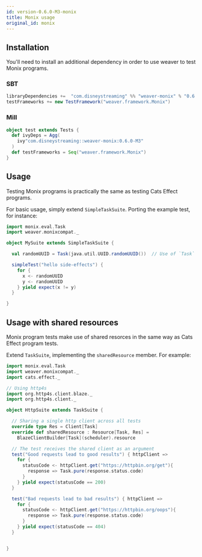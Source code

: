 ```yaml
---
id: version-0.6.0-M3-monix
title: Monix usage
original_id: monix
---
```


## Installation

You'll need to install an additional dependency in order to use weaver to test Monix programs.

### SBT
```scala
libraryDependencies +=  "com.disneystreaming" %% "weaver-monix" % "0.6.0-M3" % Test
testFrameworks += new TestFramework("weaver.framework.Monix")
```

### Mill
```scala
object test extends Tests {
  def ivyDeps = Agg(
    ivy"com.disneystreaming::weaver-monix:0.6.0-M3"
  )
  def testFrameworks = Seq("weaver.framework.Monix")
}
```

## Usage

Testing Monix programs is practically the same as testing Cats Effect programs.

For basic usage, simply extend `SimpleTaskSuite`. Porting the example test, for instance:

```scala
import monix.eval.Task
import weaver.monixcompat._

object MySuite extends SimpleTaskSuite {

  val randomUUID = Task(java.util.UUID.randomUUID())  // Use of `Task` instead of `IO`

  simpleTest("hello side-effects") {
    for {
      x <- randomUUID
      y <- randomUUID
    } yield expect(x != y)
  }

}
```

## Usage with shared resources

Monix program tests make use of shared resorces in the same way as Cats Effect program tests.

Extend `TaskSuite`, implementing the `sharedResource` member. For example:

```scala
import monix.eval.Task
import weaver.monixcompat._
import cats.effect._

// Using http4s
import org.http4s.client.blaze._
import org.http4s.client._

object HttpSuite extends TaskSuite {

  // Sharing a single http client across all tests
  override type Res = Client[Task]
  override def sharedResource : Resource[Task, Res] =
    BlazeClientBuilder[Task](scheduler).resource

  // The test receives the shared client as an argument
  test("Good requests lead to good results") { httpClient =>
    for {
      statusCode <- httpClient.get("https://httpbin.org/get"){
        response => Task.pure(response.status.code)
      }
    } yield expect(statusCode == 200)
  }

  test("Bad requests lead to bad results") { httpClient =>
    for {
      statusCode <- httpClient.get("https://httpbin.org/oops"){
        response => Task.pure(response.status.code)
      }
    } yield expect(statusCode == 404)
  }


}
```
